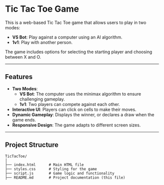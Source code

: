 # Tic Tac Toe Game

This is a web-based Tic Tac Toe game that allows users to play in two modes:  
- **VS Bot**: Play against a computer using an AI algorithm.
- **1v1**: Play with another person.

The game includes options for selecting the starting player and choosing between X and O.

---

## Features

- **Two Modes**:
  - **VS Bot**: The computer uses the minimax algorithm to ensure challenging gameplay.
  - **1v1**: Two players can compete against each other.
- **Interactive UI**: Players can click on cells to make their moves.
- **Dynamic Gameplay**: Displays the winner, or declares a draw when the game ends.
- **Responsive Design**: The game adapts to different screen sizes.

---

## Project Structure

```plaintext
TicTacToe/
│
├── index.html      # Main HTML file
├── styles.css      # Styling for the game
├── script.js       # Game logic and functionality
├── README.md       # Project documentation (this file)
